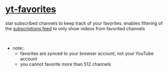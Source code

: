 # [yt-favorites]()

star subscribed channels to keep track of your favorites. enables filtering of the [subscriptions feed](https://www.youtube.com/feed/subscriptions) to only show videos from favorited channels

<br/>

- note::
	- favorites are synced to your browser account, not your YouTube account
	- you cannot favorite more than 512 channels
